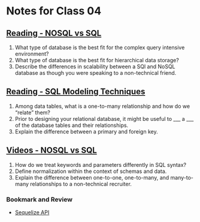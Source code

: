 # Notes for Class 04

## [Reading - NOSQL vs SQL](https://www.thegeekstuff.com/2014/01/sql-vs-nosql-db/?utm_source=tuicool)

1. What type of database is the best fit for the complex query intensive environment?
2. What type of database is the best fit for hierarchical data storage?
3. Describe the differences in scalability between a SQl and NoSQL database as though you were speaking to a non-technical friend.

## [Reading - SQL Modeling Techniques](https://www.essentialsql.com/get-ready-to-learn-sql-7-simplified-data-modeling/)

1. Among data tables, what is a one-to-many relationship and how do we “relate” them?
2. Prior to designing your relational database, it might be useful to ___ a ___ of the database tables and their relationships.
3. Explain the difference between a primary and foreign key.

## [Videos - NOSQL vs SQL](https://www.youtube.com/watch?v=ZS_kXvOeQ5Y)

1. How do we treat keywords and parameters differently in SQL syntax?
2. Define normalization within the context of schemas and data.
3. Explain the difference between one-to-one, one-to-many, and many-to-many relationships to a non-technical recruiter.

### Bookmark and Review

* [Sequelize API](https://sequelize.org/master/)
